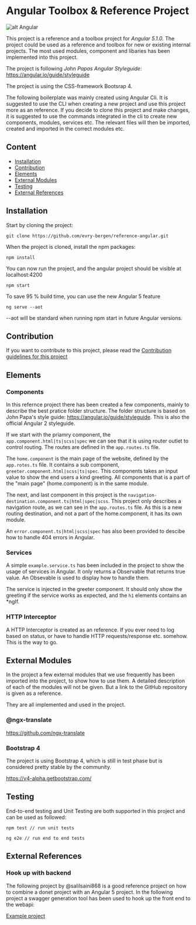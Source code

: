# Angular Toolbox & Reference Project 

![alt Angular](https://angular.io/assets/images/logos/angular/angular.svg)

This project is a reference and a toolbox project for *Angular 5.1.0.*  The project could be used as a reference and toolbox for new or existing internal projects.
The most used modules, component and libaries has been implemented into this project. 

The project is following *John Papas Angular Styleguide*: https://angular.io/guide/styleguide

The project is using the CSS-framework Bootsrap 4.

The following boilerplate was mainly created using Angular Cli. It is suggested to use the CLI when creating a new project and use this project more as an reference.
If you decide to clone this project and make changes, it is suggested to use the commands integrated in the cli to create new components, modules, services etc.
The relevant files will then be imported, created and imported in the correct modules etc. 

## Content

* [Installation](#installation)
* [Contribution](#contribution)
* [Elements](#elements)
* [External Modules](#externalModules)
* [Testing](#Testing)
* [External References](#externalReferences)

## Installation

Start by cloning the project:

```
git clone https://github.com/evry-bergen/reference-angular.git
```

When the project is cloned, install the npm packages:

```
npm install
```

You can now run the project, and the angular project should be visible at localhost:4200

```
npm start
```

To save 95 % build time, you can use the new Angular 5 feature

```
ng serve --aot
```

--aot will be standard when running npm start in future Angular versions.

## Contribution

If you want to contribute to this project, please read the [Contribution guidelines for this project](CONTRIBUTING.md)

## Elements

### Components

In this refernce project there has been created a few components, mainly to describe the best pratice folder structure.
The folder structure is based on John Papa's style guide: https://angular.io/guide/styleguide. This is also the official
Angular 2 styleguide. 

If we start with the priamry component, the ```app.component.html|ts|scss|spec``` we can see that it is using router outlet
to control routing. The routes are defined in the ```app.routes.ts``` file. 

The ```home.component``` is the main page of the website, defined by the ```app.rotes.ts``` file. It contains a sub component,
```greeter.component.html|scss|ts|spec```. This components takes an input value to show the end users a kind greeting. 
All components that is a part of the "main page" (home.component) is in the same module. 

The next, and last component in this project is the ```navigation-destination.component.ts|html|spec|scss```. This project only
describes a navigation route, as we can see in the ```app.routes.ts``` file. As this is a new routing destination, and not a part
of the home.component, it has its own module. 

An ```error.component.ts|html|scss|spec``` has also been provided to descibe how to handle 404 errors in Angular.

### Services

A simple ```example.service.ts``` has been included in the project to show the usage of services in Angular.
It only returns a Observable that returns true value. An Obsevable is used to display how to handle them.

The service is injected in the greeter component. It should only show the greeting if the service works as expected, and 
the ```h1``` elements contains an *ngIf.

### HTTP Interceptor

A HTTP Interceptor is created as an reference. If you ever need to log based on status, or have to handle HTTP requests/response etc.
somehow. This is the way to go. 


## External Modules

In the project a few external modules that we use frequently has been imported into the project, to show how to use them. 
A detailed description of each of the modules will not be given. But a link to the GitHub repository is given as a reference.

They are all implemented and used in the project. 

### @ngx-translate

https://github.com/ngx-translate

### Bootstrap 4

The project is using Bootstrap 4, which is still in test phase but is considered pretty stable by the community. 

https://v4-alpha.getbootstrap.com/

## Testing 

End-to-end testing and Unit Testing are both supported in this project and can be used as followed:
    
    npm test // run unit tests
        
    ng e2e // run end to end tests
    
    
## External References

### Hook up with backend

The following project by @salilsaini868 is a good reference project on how to combine a donet project with an Angular 5 project.
In the following project a swagger generation tool has been used to hook up the front end to the webapi: 

[Example project](https://github.com/salilsaini868/Recruitment-System/tree/develop/web)
